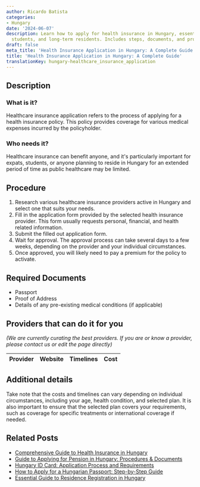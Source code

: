 ```yaml
---
author: Ricardo Batista
categories:
- Hungary
date: '2024-06-07'
description: Learn how to apply for health insurance in Hungary, essential for expats,
  students, and long-term residents. Includes steps, documents, and provider tips.
draft: false
meta_title: 'Health Insurance Application in Hungary: A Complete Guide'
title: 'Health Insurance Application in Hungary: A Complete Guide'
translationKey: hungary-healthcare_insurance_application
---
```


## Description
### What is it?
Healthcare insurance application refers to the process of applying for a health insurance policy. This policy provides coverage for various medical expenses incurred by the policyholder.

### Who needs it?
Healthcare insurance can benefit anyone, and it's particularly important for expats, students, or anyone planning to reside in Hungary for an extended period of time as public healthcare may be limited.

## Procedure

1. Research various healthcare insurance providers active in Hungary and select one that suits your needs. 
2. Fill in the application form provided by the selected health insurance provider. This form usually requests personal, financial, and health related information.
3. Submit the filled out application form.
4. Wait for approval. The approval process can take several days to a few weeks, depending on the provider and your individual circumstances.
5. Once approved, you will likely need to pay a premium for the policy to activate. 

## Required Documents
* Passport 
* Proof of Address
* Details of any pre-existing medical conditions (if applicable)

## Providers that can do it for you

_(We are currently curating the best providers. If you are or know a provider, please contact us or edit the page directly)_

| Provider        |     Website     |     Timelines    |       Cost      |
| :-------------: | :-------------: |  :-------------: | :-------------: |

## Additional details
Take note that the costs and timelines can vary depending on individual circumstances, including your age, health condition, and selected plan. It is also important to ensure that the selected plan covers your requirements, such as coverage for specific treatments or international coverage if needed.


## Related Posts

- [Comprehensive Guide to Health Insurance in Hungary](https://tramitit.com/guides/hungary/obtaining_individual_health_insurance/)
- [Guide to Applying for Pension in Hungary: Procedures & Documents](https://tramitit.com/guides/hungary/pension_application/)
- [Hungary ID Card: Application Process and Requirements](https://tramitit.com/guides/hungary/id_card_application/)
- [How to Apply for a Hungarian Passport: Step-by-Step Guide](https://tramitit.com/guides/hungary/passport_application/)
- [Essential Guide to Residence Registration in Hungary](https://tramitit.com/guides/hungary/residence_registration/)